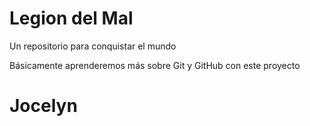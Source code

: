 # Legion del Mal
Un repositorio para conquistar el mundo

Básicamente aprenderemos más sobre Git y GitHub con este proyecto


# Jocelyn


